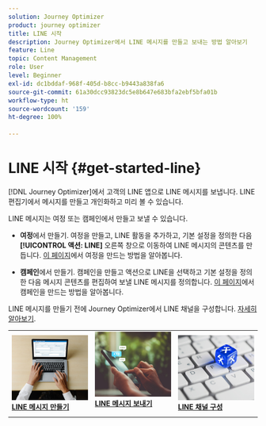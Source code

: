 ```yaml
---
solution: Journey Optimizer
product: journey optimizer
title: LINE 시작
description: Journey Optimizer에서 LINE 메시지를 만들고 보내는 방법 알아보기
feature: Line
topic: Content Management
role: User
level: Beginner
exl-id: dc1bddaf-968f-405d-b8cc-b9443a838fa6
source-git-commit: 61a30dcc93823dc5e8b647e683bfa2ebf5bfa01b
workflow-type: ht
source-wordcount: '159'
ht-degree: 100%

---
```


# LINE 시작 {#get-started-line}

[!DNL Journey Optimizer]에서 고객의 LINE 앱으로 LINE 메시지를 보냅니다. LINE 편집기에서 메시지를 만들고 개인화하고 미리 볼 수 있습니다.

LINE 메시지는 여정 또는 캠페인에서 만들고 보낼 수 있습니다. 

* **여정**&#x200B;에서 만들기. 여정을 만들고, LINE 활동을 추가하고, 기본 설정을 정의한 다음 **[!UICONTROL 액션: LINE]** 오른쪽 창으로 이동하여 LINE 메시지의 콘텐츠를 만듭니다. [이 페이지](../building-journeys/journey-gs.md)에서 여정을 만드는 방법을 알아봅니다.

* **캠페인**&#x200B;에서 만들기. 캠페인을 만들고 액션으로 LINE을 선택하고 기본 설정을 정의한 다음 메시지 콘텐츠를 편집하여 보낼 LINE 메시지를 정의합니다. [이 페이지](../campaigns/create-campaign.md#configure)에서 캠페인을 만드는 방법을 알아봅니다.

LINE 메시지를 만들기 전에 Journey Optimizer에서 LINE 채널을 구성합니다. [자세히 알아보기](line-configuration.md).

<table style="table-layout:fixed"><tr style="border: 0;">
<td>
<a href="create-line.md">
<img alt="리드" src="../assets/do-not-localize/sms-create.jpeg">
</a>
<div><a href="create-line.md"><strong>LINE 메시지 만들기</strong>
</div>
</td>
<td>
<a href="send-line.md">
<img alt="드물게" src="../assets/do-not-localize/sms-sending.jpg">
</a>
<div>
<a href="send-line.md"><strong>LINE 메시지 보내기</strong></a>
</div>
<p></td>
<td>
<a href="line-configuration.md">
<img alt="드물게" src="../assets/do-not-localize/inapp-config.jpg">
<div>
<a href="line-configuration.md"><strong>LINE 채널 구성</strong>
</a>
</div>
</td>
</tr></table>
